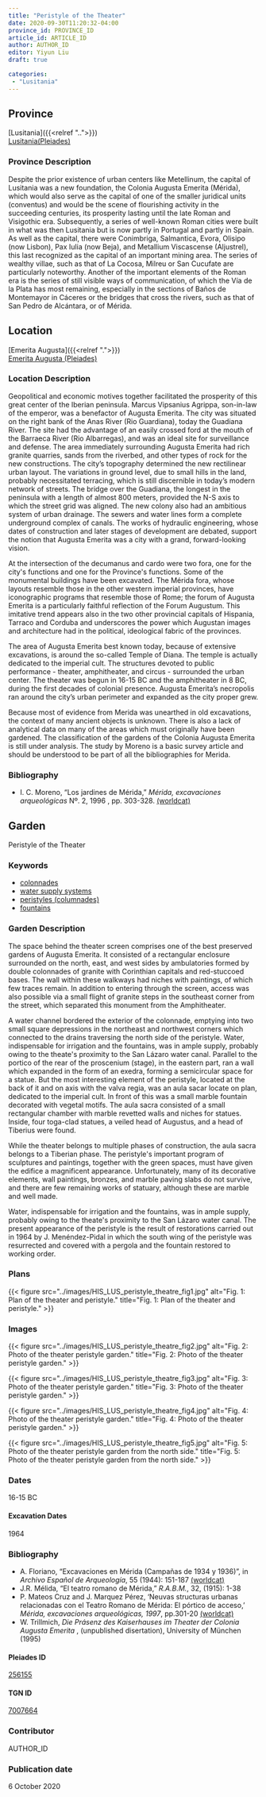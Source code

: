 ```yaml
---
title: "Peristyle of the Theater"
date: 2020-09-30T11:20:32-04:00
province_id: PROVINCE_ID
article_id: ARTICLE_ID
author: AUTHOR_ID
editor: Yiyun Liu
draft: true

categories:
 - "Lusitania"
---
```


## Province

[Lusitania]({{<relref "..">}})  
[Lusitania(Pleiades)](https://pleiades.stoa.org/places/1101)

### Province Description
Despite the prior existence of urban centers like Metellinum, the capital of Lusitania was a new foundation, the Colonia Augusta Emerita (Mérida), which would also serve as the capital of one of the smaller juridical units (conventus) and would be the scene of flourishing activity in the succeeding centuries, its prosperity lasting until the late Roman and Visigothic era.  Subsequently, a series of well-known Roman cities were built in what was then Lusitania but is now partly in Portugal and partly in Spain. As well as the capital, there were Conimbriga, Salmantica, Evora, Olisipo (now Lisbon), Pax Iulia (now Beja), and Metallium Viscascense (Aljustrel), this last recognized as the capital of an important mining area. The series of wealthy villae, such as that of La Cocosa, Milreu or San Cucufate are particularly noteworthy.  Another of the important elements of the Roman era is the series of still visible ways of communication, of which the Vía de la Plata has most remaining, especially in the sections of Baños de Montemayor in Cáceres or the bridges that cross the rivers, such as that of San Pedro de Alcántara, or of Mérida.

## Location

[Emerita Augusta]({{<relref ".">}}) \
[Emerita Augusta (Pleiades)](https://pleiades.stoa.org/places/256155)

### Location Description
Geopolitical and economic motives together facilitated the prosperity of this great center of the Iberian peninsula. Marcus Vipsanius Agrippa, son-in-law of the emperor, was a benefactor of Augusta Emerita. The city was situated on the right bank of the Anas River (Rio Guardiana), today the Guadiana River. The site had the advantage of an easily crossed ford at the mouth of the Barraeca River (Rio Albarregas), and was an ideal site for surveillance and defense.  The area immediately surrounding Augusta Emerita had rich granite quarries, sands from the riverbed, and other types of rock for the new constructions.  The city’s topography determined the new rectilinear urban layout.  The variations in ground level, due to small hills in the land, probably necessitated terracing, which is still discernible in today’s modern network of streets. The bridge over the Guadiana, the longest in the peninsula with a length of almost 800 meters, provided the N-S axis to which the street grid was aligned. The new colony also had an ambitious system of urban drainage. The sewers and water lines form a complete underground complex of canals. The works of hydraulic engineering, whose dates of construction and later stages of development are debated, support the notion that Augusta Emerita was a city with a grand, forward-looking vision.

At the intersection of the decumanus and cardo were two fora, one for the city's functions and one for the Province's functions. Some of the monumental buildings have been excavated. The Mérida fora, whose layouts resemble those in the other western imperial provinces, have iconographic programs that resemble those of Rome; the forum of Augusta Emerita is a particularly faithful reflection of the Forum Augustum. This imitative trend appears also in the two other provincial capitals of Hispania, Tarraco and Corduba and underscores the power which Augustan images and architecture had in the political, ideological fabric of the provinces.

The area of Augusta Emerita best known today, because of extensive excavations, is around the so-called Temple of Diana. The temple is actually dedicated to the imperial cult. The structures devoted to public performance - theater, amphitheater, and circus - surrounded the urban center. The theater was begun in 16-15 BC and the amphitheater in 8 BC, during the first decades of colonial presence. Augusta Emerita’s necropolis ran around the city’s urban perimeter and expanded as the city proper grew.

Because most of evidence from Merida was unearthed in old excavations, the context of many ancient objects is unknown. There is also a lack of analytical data on many of the areas which must originally have been gardened. The classification of the gardens of the Colonia Augusta Emerita is still under analysis. The study by Moreno is a basic survey article and should be understood to be part of all the bibliographies for Merida.


### Bibliography
- I. C. Moreno, “Los jardines de Mérida,” *Mérida, excavaciones arqueológicas* Nº. 2, 1996 , pp. 303-328. [(worldcat)](http://www.worldcat.org/oclc/225047612)

<!--### Location Description-->

<!-- LEAVE THIS BLANK FOR NOW -->

<!--## Sublocation-->

<!--
[AREA WITHIN LOCATION, LIKE “PALATINE HILL”](GEOREFERENCE LINK)
A sublocation is any area larger than an individual garden, but located within a location. I would always try to include a link to a controlled vocabulary here if possible. This ID may well be different from the Garden ID, e.g., Pompeii versus a Garden in one of the houses which has its own Pleiades ID.
-->

<!--### Sublocation Description-->

<!-- DESCRIPTION -->

## Garden

Peristyle of the Theater

### Keywords

- [colonnades](http://vocab.getty.edu/page/aat/300002613)
- [water supply systems](http://vocab.getty.edu/page/aat/300008618)
- [peristyles (columnades)](http://vocab.getty.edu/page/aat/300004029)
- [fountains](http://vocab.getty.edu/page/aat/300006179)


### Garden Description

The space behind the theater screen comprises one of the best preserved gardens of Augusta Emerita. It consisted of a rectangular enclosure surrounded on the north, east, and west sides by ambulatories formed by double colonnades of granite with Corinthian capitals and red-stuccoed bases. The wall within these walkways had niches with paintings, of which few traces remain. In addition to entering through the screen, access was also possible via a small flight of granite steps in the southeast corner from the street, which separated this monument from the Amphitheater.

A water channel bordered the exterior of the colonnade, emptying into two small square depressions in the northeast and northwest corners which connected to the drains traversing the north side of the peristyle. Water, indispensable for irrigation and the fountains, was in ample supply, probably owing to the theate's proximity to the San Lázaro water canal.  Parallel to the portico of the rear of the proscenium (stage), in the eastern part, ran a wall which expanded in the form of an exedra, forming a semicircular space for a statue. But the most interesting element of the peristyle, located at the back of it and on axis with the valva regia, was an aula sacar locate on plan, dedicated to the imperial cult.  In front of this was a small marble fountain decorated with vegetal motifs.  The aula sacra consisted of a small rectangular chamber with marble revetted walls and niches for statues. Inside, four toga-clad statues, a veiled head of Augustus, and a head of Tiberius were found.

While the theater belongs to multiple phases of construction, the aula sacra belongs to a Tiberian phase.  The peristyle's important program of sculptures and paintings, together with the green spaces, must have given the edifice a magnificent appearance. Unfortunately, many of its decorative elements, wall paintings, bronzes, and marble paving slabs do not survive, and there are few remaining works of statuary, although these are marble and well made.  

 Water, indispensable for irrigation and the fountains, was in ample supply, probably owing to the theate's proximity to the San Lázaro water canal. The present appearance of the peristyle is the result of restorations carried out in 1964 by J. Menéndez-Pidal in which the south wing of the peristyle was resurrected and covered with a pergola and the fountain restored to working order.



<!--
{{< figure src="IMG_URL" alt="ALT_TEXT" title="CAPTION" >}}
-->

### Plans

{{< figure src="../images/HIS_LUS_peristyle_theatre_fig1.jpg" alt="Fig. 1: Plan of the theater and peristyle." title="Fig. 1: Plan of the theater and peristyle." >}}

### Images

{{< figure src="../images/HIS_LUS_peristyle_theatre_fig2.jpg" alt="Fig. 2: Photo of the theater peristyle garden." title="Fig. 2: Photo of the theater peristyle garden." >}}

{{< figure src="../images/HIS_LUS_peristyle_theatre_fig3.jpg" alt="Fig. 3: Photo of the theater peristyle garden." title="Fig. 3: Photo of the theater peristyle garden." >}}

{{< figure src="../images/HIS_LUS_peristyle_theatre_fig4.jpg" alt="Fig. 4: Photo of the theater peristyle garden." title="Fig. 4: Photo of the theater peristyle garden." >}}

{{< figure src="../images/HIS_LUS_peristyle_theatre_fig5.jpg" alt="Fig. 5: Photo of the theater peristyle garden from the north side." title="Fig. 5: Photo of the theater peristyle garden from the north side." >}}

### Dates

16-15 BC

#### Excavation Dates

1964

### Bibliography

* A. Floriano, “Excavaciones en Mérida (Campañas de 1934 y 1936)”, in *Archivo Español de Arqueología*,  55 (1944): 151-187 [(worldcat)](http://www.worldcat.org/oclc/1122498001)
* J.R. Mélida, “El teatro romano de Mérida,” *R.A.B.M.*, 32, (1915): 1-38
* P. Mateos Cruz and J. Marquez Pérez, ‘Neuvas structuras urbanas relacionadas con el Teatro Romano de Mérida: El pórtico de acceso,’ *Mérida, excavaciones arqueológicas, 1997*, pp.301-20 [(worldcat)](http://www.worldcat.org/oclc/48947141)
* W. Trillmich, *Die Prásenz des Kaiserhauses im Theater der Colonia Augusta Emerita* , (unpublished disertation), University of München (1995)



<!--#### Periodo ID-->

<!-- [PERIODO_ID](https://pleiades.stoa.org/places/PLEIADES_ID) -->

#### Pleiades ID

[256155](https://pleiades.stoa.org/places/256155)

#### TGN ID

[7007664](http://vocab.getty.edu/page/tgn/7007664)

### Contributor

AUTHOR_ID

### Publication date

6 October 2020

<!--### Related articles-->

<!-- Links to other related articles. Leave blank for now -->
